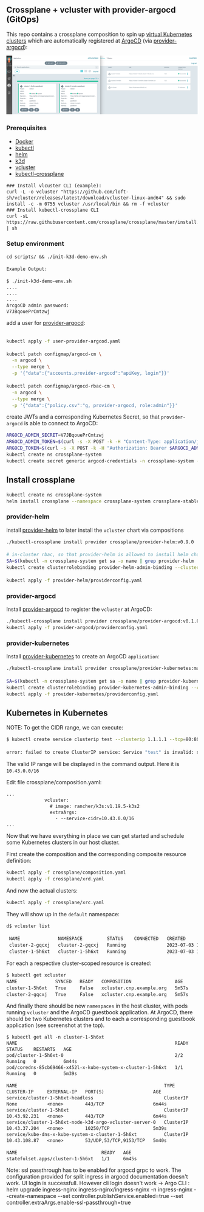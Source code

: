 ## Crossplane + vcluster with provider-argocd (GitOps)

This repo contains a crossplane composition to spin up [virtual Kubernetes clusters](https://www.vcluster.com/) which are automatically registered at [ArgoCD](https://argo-cd.readthedocs.io/en/stable/) (via [provider-argocd](https://github.com/crossplane-contrib/provider-argocd)):

![](argocd.png)

###  Prerequisites

- [Docker](https://docs.docker.com/engine/install/ubuntu/)
- [kubectl](https://kubernetes.io/docs/tasks/tools/#kubectl)
- [helm](https://helm.sh/docs/intro/install/)
- [k3d](https://k3d.io/#installation)
- [vcluster](https://www.vcluster.com/docs/getting-started/setup)
- [kubectl-crossplane](https://docs.crossplane.io/v1.10/getting-started/install-configure/)
```
### Install vlcuster CLI (example):
curl -L -o vcluster "https://github.com/loft-sh/vcluster/releases/latest/download/vcluster-linux-amd64" && sudo install -c -m 0755 vcluster /usr/local/bin && rm -f vcluster
### Install kubectl-crossplane CLI
curl -sL https://raw.githubusercontent.com/crossplane/crossplane/master/install.sh | sh
```

### Setup environment

```
cd scripts/ && ./init-k3d-demo-env.sh

Example Output:

$ ./init-k3d-demo-env.sh 
....
....
....
ArcgoCD admin password:
V7JBqouePrCmtzwj
```

add a user for [provider-argocd](https://argo-cd.readthedocs.io/en/stable/operator-manual/user-management/):
```bash

kubectl apply -f user-provider-argcod.yaml

kubectl patch configmap/argocd-cm \
  -n argocd \
  --type merge \
  -p '{"data":{"accounts.provider-argocd":"apiKey, login"}}'

kubectl patch configmap/argocd-rbac-cm \
  -n argocd \
  --type merge \
  -p '{"data":{"policy.csv":"g, provider-argocd, role:admin"}}'
```
create JWTs and a corresponding Kubernetes Secret, so that `provider-argocd` is able to connect to ArgoCD:
```bash
ARGOCD_ADMIN_SECRET=V7JBqouePrCmtzwj
ARGOCD_ADMIN_TOKEN=$(curl -s -X POST -k -H "Content-Type: application/json" --data '{"username":"admin","password":"'$ARGOCD_ADMIN_SECRET'"}' http://argocd.192.168.1.99.nip.io:8080/api/v1/session | jq -r .token)
ARGOCD_TOKEN=$(curl -s -X POST -k -H "Authorization: Bearer $ARGOCD_ADMIN_TOKEN" -H "Content-Type: application/json" http://argocd.192.168.1.99.nip.io:8080/api/v1/account/provider-argocd/token | jq -r .token)
kubectl create ns crossplane-system
kubectl create secret generic argocd-credentials -n crossplane-system --from-literal=authToken="$ARGOCD_TOKEN"
```

## Install crossplane
```bash
kubectl create ns crossplane-system
helm install crossplane --namespace crossplane-system crossplane-stable/crossplane
```

### provider-helm
install [provider-helm](https://github.com/crossplane-contrib/provider-helm) to later install the `vcluster` chart via compositions
```bash
./kubectl-crossplane install provider crossplane/provider-helm:v0.9.0

# in-cluster rbac, so that provider-helm is allowed to install helm charts into the host cluster
SA=$(kubectl -n crossplane-system get sa -o name | grep provider-helm | sed -e 's|serviceaccount\/|crossplane-system:|g')
kubectl create clusterrolebinding provider-helm-admin-binding --clusterrole cluster-admin --serviceaccount="${SA}"

kubectl apply -f provider-helm/providerconfig.yaml
```
### provider-argocd
Install [provider-argocd](https://github.com/crossplane-contrib/provider-argocd) to register the `vcluster` at ArgoCD:
```bash
./kubectl-crossplane install provider crossplane/provider-argocd:v0.1.0
kubectl apply -f provider-argocd/providerconfig.yaml
```

### provider-kubernetes
Install [provider-kubernetes](https://github.com/crossplane-contrib/provider-kubernetes) to create an ArgoCD `application`:
```bash
./kubectl-crossplane install provider crossplane/provider-kubernetes:main

SA=$(kubectl -n crossplane-system get sa -o name | grep provider-kubernetes | sed -e 's|serviceaccount\/|crossplane-system:|g')
kubectl create clusterrolebinding provider-kubernetes-admin-binding --clusterrole cluster-admin --serviceaccount="${SA}"
kubectl apply -f provider-kubernetes/providerconfig.yaml 
```

## Kubernetes in Kubernetes

NOTE: To get the CIDR range, we can execute:

```bash
$ kubectl create service clusterip test --clusterip 1.1.1.1 --tcp=80:80

error: failed to create ClusterIP service: Service "test" is invalid: spec.clusterIPs: Invalid value: []string{"1.1.1.1"}: failed to allocate IP 1.1.1.1: the provided IP (1.1.1.1) is not in the valid range. The range of valid IPs is 10.43.0.0/16

```

The valid IP range will be displayed in the command output. Here it is `10.43.0.0/16`

Edit file crossplane/composition.yaml:
```
...
              vcluster:
                # image: rancher/k3s:v1.19.5-k3s2 
                extraArgs:
                  - --service-cidr=10.43.0.0/16
...
```


Now that we have everything in place we can get started and schedule some Kubernetes clusters in our host cluster.

First create the composition and the corresponding composite resource definition:
```bash
kubectl apply -f crossplane/composition.yaml
kubectl apply -f crossplane/xrd.yaml
```
And now the actual clusters:
```bash
kubectl apply -f crossplane/xrc.yaml
```
They will show up in the `default` namespace:
```bash
d$ vcluster list

 NAME              NAMESPACE         STATUS    CONNECTED   CREATED                          AGE     CONTEXT            
 cluster-2-gqcxj   cluster-2-gqcxj   Running               2023-07-03 10:05:15 +0300 EEST   5m16s   k3d-argo-vcluster  
 cluster-1-5h6xt   cluster-1-5h6xt   Running               2023-07-03 10:05:15 +0300 EEST   5m16s   k3d-argo-vcluster  

```
For each a respective cluster-scoped resource is created:
```bash
$ kubectl get xcluster
NAME              SYNCED   READY   COMPOSITION                AGE
cluster-1-5h6xt   True     False   xcluster.cnp.example.org   5m57s
cluster-2-gqcxj   True     False   xcluster.cnp.example.org   5m57s

```
And finally there should be new `namespaces` in the host cluster, with pods running `vcluster` and the ArgoCD guestbook application.
At ArgoCD, there should be two Kubernetes clusters and to each a corresponding guestbook application (see screenshot at the top).
```
$ kubectl get all -n cluster-1-5h6xt
NAME                                                          READY   STATUS    RESTARTS   AGE
pod/cluster-1-5h6xt-0                                         2/2     Running   0          6m44s
pod/coredns-85cb69466-x452l-x-kube-system-x-cluster-1-5h6xt   1/1     Running   0          5m39s

NAME                                                      TYPE        CLUSTER-IP     EXTERNAL-IP   PORT(S)                  AGE
service/cluster-1-5h6xt-headless                          ClusterIP   None           <none>        443/TCP                  6m44s
service/cluster-1-5h6xt                                   ClusterIP   10.43.92.231   <none>        443/TCP                  6m44s
service/cluster-1-5h6xt-node-k3d-argo-vcluster-server-0   ClusterIP   10.43.37.204   <none>        10250/TCP                5m39s
service/kube-dns-x-kube-system-x-cluster-1-5h6xt          ClusterIP   10.43.108.87   <none>        53/UDP,53/TCP,9153/TCP   5m40s

NAME                               READY   AGE
statefulset.apps/cluster-1-5h6xt   1/1     6m45s

```
Note: ssl passthrough has to be enabled for argocd grpc to work. The configuration provided for split ingress in argocd documentation doesn't work. UI login is successfull. However cli login doesn't work -> Argo CLI : helm upgrade ingress-nginx ingress-nginx/ingress-nginx -n ingress-nginx --create-namespace --set controller.publishService.enabled=true --set controller.extraArgs.enable-ssl-passthrough=true 


